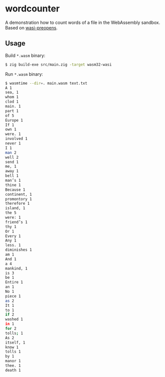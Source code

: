 # wordcounter

A demonstration how to count words of a file in the WebAssembly sandbox. Based on [wasi-preopens](https://github.com/voigt/zigwasm/wasi-preopens/).

## Usage

Build `*.wasm` binary:

```bash
$ zig build-exe src/main.zig -target wasm32-wasi
```

Run `*.wasm` binary:

```bash
$ wasmtime --dir=. main.wasm text.txt
A 1
sea, 1
whom 1
clod 1
main. 1
part 1
of 5
Europe 1
If 1
own 1
were. 1
involved 1
never 1
I 1
man 2
well 2
send 1
me, 1
away 1
bell 1
man’s 1
thine 1
Because 1
continent, 1
promontory 1
therefore 1
island, 1
the 5
were: 1
friend’s 1
thy 1
Or 1
Every 1
Any 1
less. 1
diminishes 1
am 1
And 1
a 4
mankind, 1
is 3
be 1
Entire 1
an 1
No 1
piece 1
as 2
It 1
to 1
if 2
washed 1
in 1
for 2
tolls; 1
As 2
itself, 1
know 1
tolls 1
by 1
manor 1
thee. 1
death 1
```